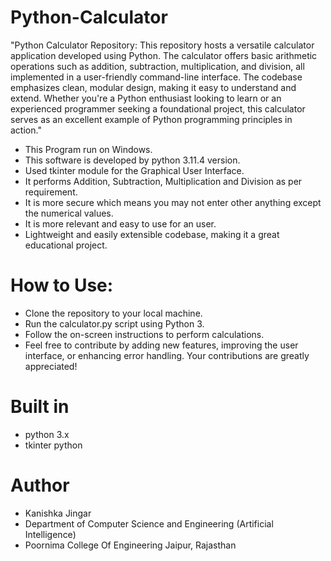 # Python-Calculator
"Python Calculator Repository: This repository hosts a versatile calculator application developed using Python. The calculator offers basic arithmetic operations such as addition, subtraction, multiplication, and division, all implemented in a user-friendly command-line interface. The codebase emphasizes clean, modular design, making it easy to understand and extend. Whether you're a Python enthusiast looking to learn or an experienced programmer seeking a foundational project, this calculator serves as an excellent example of Python programming principles in action."
* This Program run on Windows.
* This software is developed by python 3.11.4 version.
* Used tkinter module for the Graphical User Interface.
* It performs Addition, Subtraction, Multiplication and Division as per requirement.
* It is more secure which means you may not enter other anything except the numerical values.
* It is more relevant and easy to use for an user.
* Lightweight and easily extensible codebase, making it a great educational project.

# How to Use:
* Clone the repository to your local machine.
* Run the calculator.py script using Python 3.
* Follow the on-screen instructions to perform calculations.
* Feel free to contribute by adding new features, improving the user interface, or enhancing error handling. Your contributions are greatly appreciated!

# Built in
* python 3.x
* tkinter python

# Author
* Kanishka Jingar
* Department of Computer Science and Engineering (Artificial Intelligence)
* Poornima College Of Engineering
  Jaipur, Rajasthan

